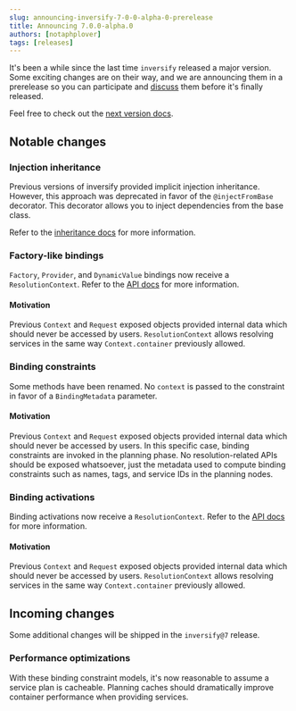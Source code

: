 ```yaml
---
slug: announcing-inversify-7-0-0-alpha-0-prerelease
title: Announcing 7.0.0-alpha.0
authors: [notaphplover]
tags: [releases]
---
```


It's been a while since the last time `inversify` released a major version. Some exciting changes are on their way, and we are announcing them in a prerelease so you can participate and [discuss](https://github.com/inversify/InversifyJS/discussions/1712) them before it's finally released.

<!-- truncate -->

Feel free to check out the [next version docs](/docs/next/introduction/getting-started).

## Notable changes

### Injection inheritance

Previous versions of inversify provided implicit injection inheritance. However, this approach was deprecated in favor of the `@injectFromBase` decorator. This decorator allows you to inject dependencies from the base class.

Refer to the [inheritance docs](/docs/next/fundamentals/inheritance) for more information.

### Factory-like bindings

`Factory`, `Provider`, and `DynamicValue` bindings now receive a `ResolutionContext`. Refer to the [API docs](/docs/next/api/binding-syntax#tofactory) for more information.

#### Motivation

Previous `Context` and `Request` exposed objects provided internal data which should never be accessed by users. `ResolutionContext` allows resolving services in the same way `Context.container` previously allowed.

### Binding constraints

Some methods have been renamed. No `context` is passed to the constraint in favor of a `BindingMetadata` parameter.

#### Motivation

Previous `Context` and `Request` exposed objects provided internal data which should never be accessed by users. In this specific case, binding constraints are invoked in the planning phase. No resolution-related APIs should be exposed whatsoever, just the metadata used to compute binding constraints such as names, tags, and service IDs in the planning nodes.

### Binding activations

Binding activations now receive a `ResolutionContext`. Refer to the [API docs](/docs/next/api/binding-syntax#onactivation) for more information.

#### Motivation

Previous `Context` and `Request` exposed objects provided internal data which should never be accessed by users. `ResolutionContext` allows resolving services in the same way `Context.container` previously allowed.

## Incoming changes

Some additional changes will be shipped in the `inversify@7` release.

### Performance optimizations

With these binding constraint models, it's now reasonable to assume a service plan is cacheable. Planning caches should dramatically improve container performance when providing services.
